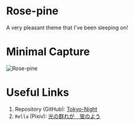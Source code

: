 # Rose-pine

A very pleasant theme that I've been sleeping on!

# Minimal Capture

![Rose-pine](../../../.github/assets/themes/tokyonight/xmonad.png)

# Useful Links

1. Repository (GitHub): [Tokyo-Night](https://github.com/folke/tokyonight.nvim)
2. `Rella` (Pixiv): [光の群れが　蛍のよう](https://www.pixiv.net/en/artworks/64495434)
